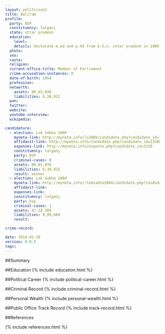 ```yaml
---
layout: politician2
title: Baliram
profile: 
  party: BSP
  constituency: lalganj
  state: uttar pradesh
  education: 
    level: 
    details: doctorate m.ed and p.hd from b.h.u. uttar pradesh in 1986
  photo: 
  sex: 
  caste: 
  religion: 
  current-office-title: Member of Parliament
  crime-accusation-instances: 0
  date-of-birth: 1954
  profession: 
  networth: 
    assets: 80,03,036
    liabilities: 6,38,922
  pan: 
  twitter: 
  website: 
  youtube-interview: 
  wikipedia: 

candidature: 
  - election: Lok Sabha 2009
    myneta-link: http://myneta.info/ls2009/candidate.php?candidate_id=1310
    affidavit-link: http://myneta.info/candidate.php?candidate_id=1310&scan=original
    expenses-link: http://myneta.info/expense.php?candidate_id=1310
    constituency: lalganj 
    party: BSP
    criminal-cases: 0
    assets: 80,03,036
    liabilities: 6,38,922
    result: winner 
  - election: Lok Sabha 2004
    myneta-link: http://myneta.info//loksabha2004/candidate.php?candidate_id=4584
    affidavit-link: 
    expenses-link: 
    constituency: lalganj 
    party: bsp
    criminal-cases: 1
    assets: 47,14,309
    liabilities: 9,99,669
    result:  

crime-record: 

date: 2014-01-28
version: 0.0.5
tags: 
---
```

##Summary


##Education
{% include education.html %}


##Political Career
{% include political-career.html %}


##Criminal Record
{% include criminal-record.html %}


##Personal Wealth
{% include personal-wealth.html %}


##Public Office Track Record
{% include track-record.html %}


##References


{% include references.html %}